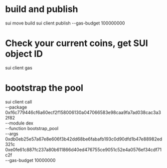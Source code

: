 # build and publish
sui move build
sui client publish --gas-budget 100000000

# Check your current coins, get SUI object ID
sui client gas

# bootstrap the pool
sui client call \
  --package 0xf6c779446cf6a60ecf2f158006130a047066583e98caa9fa7ad038cac3a32f82 \
  --module dex \
  --function bootstrap_pool \
  --args 0xdb0eb25e57a67e8e606f3b42dd68be6fabafb193c0d90dfd1b47e88982ed321c  0xe0fe61c887fc237a80b611866d40ed476755ce9051c52e4a0576ef34cdf71c2f \
  --gas-budget 10000000